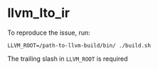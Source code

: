 # llvm_lto_ir

To reproduce the issue, run:

`LLVM_ROOT=/path-to-llvm-build/bin/ ./build.sh`

The trailing slash in `LLVM_ROOT` is required
